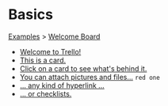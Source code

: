 # Basics

[Examples](../../README.md) > [Welcome Board](../README.md)

- [Welcome to Trello!](Welcome_to_Trello.md)
- [This is a card.](This_is_a_card.md)
- [Click on a card to see what's behind it.](Click_on_a_card_to_see_whats_behind_it.md)
- [You can attach pictures and files...](You_can_attach_pictures_and_files.md) `red one`
- [... any kind of hyperlink ...](any_kind_of_hyperlink_.md)
- [... or checklists.](or_checklists.md)
